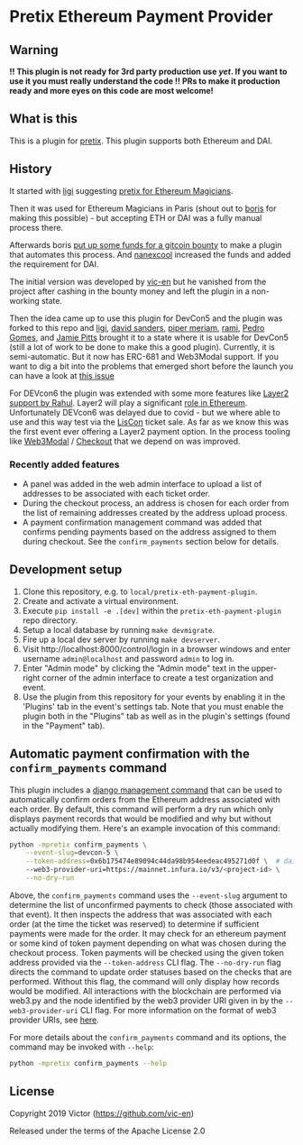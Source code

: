 # Pretix Ethereum Payment Provider

## **Warning**

**!! This plugin is not ready for 3rd party production use *yet*.  If you want
to use it you must really understand the code !!  PRs to make it production
ready and more eyes on this code are most welcome!**

## What is this

This is a plugin for [pretix](https://github.com/pretix/pretix). This plugin
supports both Ethereum and DAI.

## History

It started with [ligi](https://ligi) suggesting [pretix for Ethereum
Magicians](https://ethereum-magicians.org/t/charging-for-tickets-participant-numbers-event-ticketing-for-council-of-paris-2019/2321/2).

Then it was used for Ethereum Magicians in Paris (shout out to
[boris](https://github.com/bmann) for making this possible) - but accepting ETH
or DAI was a fully manual process there.

Afterwards boris [put up some funds for a gitcoin
bounty](https://github.com/spadebuilders/community/issues/30) to make a plugin
that automates this process. And [nanexcool](https://github.com/nanexcool)
increased the funds and added the requirement for DAI.

The initial version was developed by [vic-en](https://github.com/vic-en) but he
vanished from the project after cashing in the bounty money and left the plugin
in a non-working state.

Then the idea came up to use this plugin for DevCon5 and the plugin was forked
to this repo and [ligi](https://ligi.de), [david
sanders](https://github.com/davesque), [piper
meriam](https://github.com/pipermerriam), [rami](https://github.com/raphaelm),
[Pedro Gomes](https://github.com/pedrouid), and [Jamie
Pitts](https://github.com/jpitts) brought it to a state where it is usable for
DevCon5 (still a lot of work to be done to make this a good plugin). Currently,
it is semi-automatic. But it now has ERC-681 and Web3Modal
support. If you want to dig a bit into the problems that emerged short before
the launch you can have a look at [this
issue](https://github.com/esPass/pretix-eth-payment-plugin/pull/49)

For DEVcon6 the plugin was extended with some more features like [Layer2 support by Rahul](https://github.com/rahul-kothari). Layer2 will play a significant [role in Ethereum](https://ethereum-magicians.org/t/a-rollup-centric-ethereum-roadmap/4698). Unfortunately DEVcon6 was delayed due to covid - but we where able to use and this way test via the [LisCon](https://liscon.org) ticket sale. As far as we know this was the first event ever offering a Layer2 payment option.
In the process tooling like [Web3Modal](https://github.com/Web3Modal/web3modal/) / [Checkout](https://github.com/Web3Modal/web3modal-checkout) that we depend on was improved.

### Recently added features

* A panel was added in the web admin interface to upload a list of addresses to
  be associated with each ticket order.
* During the checkout process, an address is chosen for each order from the
  list of remaining addresses created by the address upload process.
* A payment confirmation management command was added that confirms pending
  payments based on the address assigned to them during checkout.  See the
  `confirm_payments` section below for details.

## Development setup

1. Clone this repository, e.g. to `local/pretix-eth-payment-plugin`.
1. Create and activate a virtual environment.
1. Execute `pip install -e .[dev]` within the `pretix-eth-payment-plugin` repo
   directory.
1. Setup a local database by running `make devmigrate`.
1. Fire up a local dev server by running `make devserver`.
1. Visit http://localhost:8000/control/login in a browser windows and enter
   username `admin@localhost` and password `admin` to log in.
1. Enter "Admin mode" by clicking the "Admin mode" text in the upper-right
   corner of the admin interface to create a test organization and event.
1. Use the plugin from this repository for your events by enabling it in the
   'Plugins' tab in the event's settings tab.  Note that you must enable the
   plugin both in the "Plugins" tab as well as in the plugin's settings (found
   in the "Payment" tab).

## Automatic payment confirmation with the `confirm_payments` command

This plugin includes a [django management
command](https://docs.djangoproject.com/en/2.2/howto/custom-management-commands/#module-django.core.management)
that can be used to automatically confirm orders from the Ethereum address
associated with each order.  By default, this command will perform a dry run
which only displays payment records that would be modified and why but without
actually modifying them.  Here's an example invocation of this command:
```bash
python -mpretix confirm_payments \
    --event-slug=devcon-5 \
    --token-address=0x6b175474e89094c44da98b954eedeac495271d0f \  # dai address
    --web3-provider-uri=https://mainnet.infura.io/v3/<project-id> \
    --no-dry-run
```
Above, the `confirm_payments` command uses the `--event-slug` argument to
determine the list of unconfirmed payments to check (those associated with that
event).  It then inspects the address that was associated with each order (at
the time the ticket was reserved) to determine if sufficient payments were made
for the order.  It may check for an ethereum payment or some kind of token
payment depending on what was chosen during the checkout process.  Token
payments will be checked using the given token address provided via the
`--token-address` CLI flag.  The `--no-dry-run` flag directs the command to
update order statuses based on the checks that are performed.  Without this
flag, the command will only display how records would be modified.  All
interactions with the blockchain are performed via web3.py and the node
identified by the web3 provider URI given in by the `--web3-provider-uri` CLI
flag.  For more information on the format of web3 provider URIs, see
[here](https://web3py.readthedocs.io/en/stable/providers.html#provider-via-environment-variable).

For more details about the `confirm_payments` command and its options, the
command may be invoked with `--help`:
```bash
python -mpretix confirm_payments --help
```

## License

Copyright 2019 Victor (https://github.com/vic-en)

Released under the terms of the Apache License 2.0
